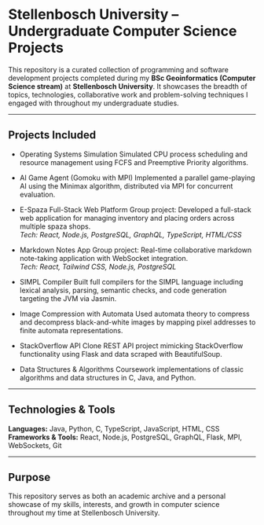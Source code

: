 # Stellenbosch University – Undergraduate Computer Science Projects
This repository is a curated collection of programming and software development projects completed during my **BSc Geoinformatics (Computer Science stream)** at **Stellenbosch University**. It showcases the breadth of topics, technologies, collaborative work and problem-solving techniques I engaged with throughout my undergraduate studies.

---

## Projects Included

- Operating Systems Simulation
  Simulated CPU process scheduling and resource management using FCFS and Preemptive Priority algorithms.

- AI Game Agent (Gomoku with MPI)
  Implemented a parallel game-playing AI using the Minimax algorithm, distributed via MPI for concurrent evaluation.

- E-Spaza Full-Stack Web Platform 
  Group project: Developed a full-stack web application for managing inventory and placing orders across multiple spaza shops.  
  _Tech: React, Node.js, PostgreSQL, GraphQL, TypeScript, HTML/CSS_

- Markdown Notes App
  Group project: Real-time collaborative markdown note-taking application with WebSocket integration.  
  _Tech: React, Tailwind CSS, Node.js, PostgreSQL_

- SIMPL Compiler
  Built full compilers for the SIMPL language including lexical analysis, parsing, semantic checks, and code generation targeting the JVM via Jasmin.

- Image Compression with Automata
  Used automata theory to compress and decompress black-and-white images by mapping pixel addresses to finite automata representations.

- StackOverflow API Clone
  REST API project mimicking StackOverflow functionality using Flask and data scraped with BeautifulSoup.

- Data Structures & Algorithms 
  Coursework implementations of classic algorithms and data structures in C, Java, and Python.

---

## Technologies & Tools

**Languages:** Java, Python, C, TypeScript, JavaScript, HTML, CSS  
**Frameworks & Tools:** React, Node.js, PostgreSQL, GraphQL, Flask, MPI, WebSockets, Git

---

## Purpose

This repository serves as both an academic archive and a personal showcase of my skills, interests, and growth in computer science throughout my time at Stellenbosch University.

